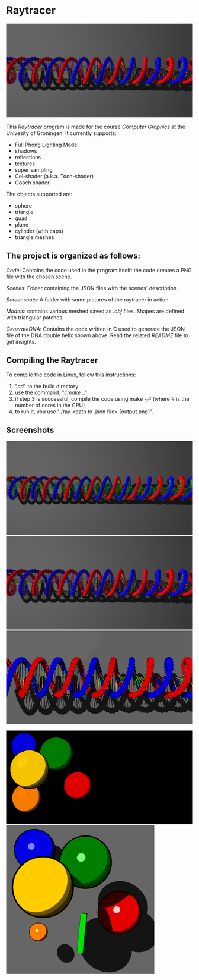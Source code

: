 Raytracer 
==============

![frist](/Scenes/dna/dna2.png)  

This *Raytracer* program is made for the course *Computer Graphics* at the Univesity of Groningen. It currently supports:
+ Full Phong Lighting Model 
+ shadows 
+ reflections 
+ textures 
+ super sampling 
+ Cel-shader (a.k.a. Toon-shader)
+ Gooch shader

The objects supported are:
+ sphere
+ triangle
+ quad
+ plane
+ cylinder (with caps)
+ triangle meshes 


The project is organized as follows:
-----------------------------------

*Code*:
  Contains the code used in the program itself: the code creates a PNG file with the chosen scene. 
  
*Scenes*:
  Folder containing the JSON files with the scenes' description.  

*Screenshots*:
  A folder with some pictures of the raytracer in action. 

*Models*:
  contains various meshed saved as *.obj* files. Shapes are defined with triangular patches. 

*GenerateDNA*:
  Contains the code written in C used to generate the JSON file of the DNA double helix shown above. Read the related *README* file to get insights.

Compiling the Raytracer
---------------------------
To compile the code in Linux, follow this instructions:

 1. "*cd*" to the build directory
 2. use the command: "*cmake* .." 
 3. if step 3 is successful, compile the code using make -j# (where # is the number of cores in the CPU)
 4. to run it, you use "./ray <path to .json file> [output.png]".
  

Screenshots
---------------------------
![frist](/Scenes/dna/dna1.png) 
![frist](/Scenes/dna/dna2.png) 
![frist](/Scenes/dna/dna3.png) 

![frist](/Screenshots/toon.png) 
![frist](/Screenshots/cyl.png) 

